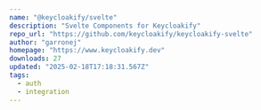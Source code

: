 ```yaml
---
name: "@keycloakify/svelte"
description: "Svelte Components for Keycloakify"
repo_url: "https://github.com/keycloakify/keycloakify-svelte"
author: "garronej"
homepage: "https://www.keycloakify.dev"
downloads: 27
updated: "2025-02-18T17:18:31.567Z"
tags: 
  - auth
  - integration
---
```

